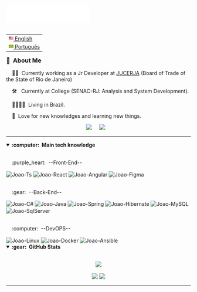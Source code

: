 <img src="images/svg/header_en.svg"></img>

<table align="right">
 <tr><td><a href="README.md"><img src="images/us-flag.png" height="13"> English</a></td></tr>
 <tr><td><a href="#"><img src="images/br-flag.png" height="13"> Português</a></td></tr>
</table>

### :space_invader: &nbsp;About Me

&nbsp;&nbsp;&nbsp; :technologist: &nbsp;Currently working as a Jr Developer at [JUCERJA](https://www.jucerja.rj.gov.br) (Board of Trade of the State of Rio de Janeiro)

&nbsp;&nbsp;&nbsp; :hammer_and_wrench: &nbsp; Currently at College (SENAC-RJ: Analysis and System Development).

&nbsp;&nbsp;&nbsp; :family_man_woman_girl_girl: &nbsp;Living in Brazil.

&nbsp;&nbsp;&nbsp; :seedling: &nbsp;Love for new knowledges and learning new things.

<p align="center">
  <a href="mailto:joaog.silalves@gmail.com?subject=Olá%20Bruno%20Tacca"><img src="https://img.shields.io/badge/gmail-%23D14836.svg?&style=for-the-badge&logo=gmail&logoColor=white" /></a>&nbsp;&nbsp;&nbsp;&nbsp;
<!--   <a href="https://www.instagram.com/_joaoalves_/"><img src="https://img.shields.io/badge/instagram-%23dc2743.svg?&style=for-the-badge&logo=instagram&logoColor=white" /></a>&nbsp;&nbsp;&nbsp;&nbsp; -->
  <a href="https://www.linkedin.com/in/joaogabriel-alves/"><img src="https://img.shields.io/badge/linkedin-%230077B5.svg?&style=for-the-badge&logo=linkedin&logoColor=white" /></a>&nbsp;&nbsp;&nbsp;&nbsp;
</p>

<hr/>

<details open>
  <summary><b> :computer: &nbsp;Main tech knowledge</b></summary>
  <br/>
 
  <p> &nbsp;&nbsp;&nbsp; :purple_heart: &nbsp;--Front-End--</p>
  <div>
   <img align="center" alt="Joao-Ts" src="https://img.shields.io/badge/typescript-%23007ACC.svg?style=for-the-badge&logo=typescript&logoColor=white">
   <img align="center" alt="Joao-React" src="https://img.shields.io/badge/react-%2320232a.svg?style=for-the-badge&logo=react&logoColor=%2361DAFB" >
   <img align="center" alt="Joao-Angular" src="https://img.shields.io/badge/Angular-0F0F11?logo=angular&logoColor=fff&style=for-the-badge">
   <img align="center" alt="Joao-Figma" src="https://img.shields.io/badge/figma-%23F24E1E.svg?style=for-the-badge&logo=figma&logoColor=white">
  </div>  
  </br> 
  <p> &nbsp;&nbsp;&nbsp; :gear: &nbsp;--Back-End--</p>
  <div>
   <img align="center" alt="Joao-C#" src="https://img.shields.io/badge/.NET-512BD4?logo=dotnet&logoColor=fff&style=for-the-badge">
   <img align="center" alt="Joao-Java" src="https://img.shields.io/badge/java-%23ED8B00.svg?style=for-the-badge&logo=openjdk&logoColor=white">
   <img align="center" alt="Joao-Spring" src="https://img.shields.io/badge/Spring%20Boot-6DB33F?logo=springboot&logoColor=fff&style=for-the-badge">
   <img align="center" alt="Joao-Hibernate" src="https://img.shields.io/badge/Hibernate-59666C?logo=hibernate&logoColor=fff&style=for-the-badge">
   <img align="center" alt="Joao-MySQL" src="https://img.shields.io/badge/MySQL-4479A1?logo=mysql&logoColor=fff&style=for-the-badge">
   <img align="center" alt="Joao-SqlServer" src="https://img.shields.io/badge/Microsoft%20SQL%20Server-CC2927?logo=microsoftsqlserver&logoColor=fff&style=for-the-badge">
  </div>
  <br/>
 
  <p> &nbsp;&nbsp;&nbsp; :computer: &nbsp;--DevOPS--</p>
  <div>
  <img align="center" alt="Joao-Linux" src="https://img.shields.io/badge/Linux-FCC624?style=for-the-badge&logo=linux&logoColor=black">
  <img align="center" alt="Joao-Docker" src="https://img.shields.io/badge/docker-%230db7ed.svg?style=for-the-badge&logo=docker&logoColor=white">
  <img align="center" alt="Joao-Ansible" src="https://img.shields.io/badge/Ansible-E00?logo=ansible&logoColor=fff&style=for-the-badge">
  </div>

</details open>

<details open>
  <summary><b>:gear: &nbsp;GitHub Stats</b></summary>
  <br/>
    <p align="center">
        <img height="137px" src="https://github-readme-streak-stats.herokuapp.com/?user=JoaoGSAlves&hide_border=true&theme=nightowl" />
    </p>
    <p align="center">
        <img height="137px" src="https://github-readme-stats-oayq.vercel.app/api?username=JoaoGSAlves&hide_title=true&hide_border=true&show_icons=true&include_all_commits=true&count_private=true&line_height=21&theme=nightowl" /> <img height="137px" src="https://github-readme-stats-oayq.vercel.app/api/top-langs/?username=JoaoGSAlves&hide=html&hide_title=true&hide_border=true&layout=compact&langs_count=8&theme=nightowl" />
    </p>
</details>

<hr/>
<br/>
